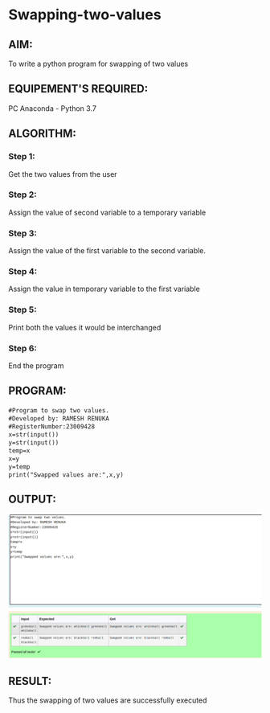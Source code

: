 # Swapping-two-values
## AIM:
To write a python program for swapping of two values
## EQUIPEMENT'S REQUIRED: 
PC
Anaconda - Python 3.7
## ALGORITHM: 
### Step 1:
Get the two values from the user
### Step 2: 
Assign the value of second variable to a temporary variable 
### Step 3: 
Assign the value of the first variable to the second variable.
### Step 4:  
Assign the value in temporary variable to the first variable
### Step 5: 
Print both the values it would be interchanged
### Step 6: 
End the program
## PROGRAM:
```
#Program to swap two values.
#Developed by: RAMESH RENUKA
#RegisterNumber:23009428
x=str(input())
y=str(input())
temp=x
x=y
y=temp
print("Swapped values are:",x,y)
```

## OUTPUT:

![output](/swapoutput.png)

## RESULT:
Thus the swapping of two values are successfully executed



